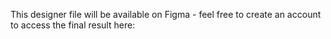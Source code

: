This designer file will be available on Figma - feel free to create an account to access the final result here: